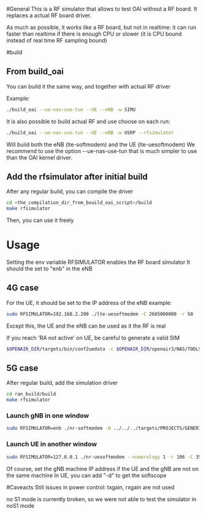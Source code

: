 #General
This is a RF simulator that allows to test OAI without a RF board.
It replaces a actual RF board driver.

As much as possible, it works like a RF board, but not in realtime: it can run faster than realtime if there is enough CPU or slower (it is CPU bound instead of real time RF sampling bound)

#build

## From build_oai
You can build it the same way, and together with actual RF driver

Example:
```bash
./build_oai --ue-nas-use-tun --UE --eNB -w SIMU
```
It is also possible to build actual RF and use choose on each run:
```bash
./build_oai --ue-nas-use-tun --UE --eNB -w USRP --rfsimulator
```
Will build both the eNB (lte-softmodem) and the UE (lte-uesoftmodem)
We recommend to use the option --ue-nas-use-tun that is much simpler to use than the OAI kernel driver.

## Add the rfsimulator after initial build
After any regular build, you can compile the driver
```bash
cd <the_compilation_dir_from_bouild_oai_script>/build
make rfsimulator
```
Then, you can use it freely

# Usage
Setting the env variable RFSIMULATOR enables the RF board simulator
It should the set to "enb" in the eNB

## 4G case
For the UE, it should be set to the IP address of the eNB
example: 
```bash
sudo RFSIMULATOR=192.168.2.200 ./lte-uesoftmodem -C 2685000000 -r 50 
```
Except this, the UE and the eNB can be used as it the RF is real

If you reach 'RA not active' on UE, be careful to generate a valid SIM
```bash
$OPENAIR_DIR/targets/bin/conf2uedata -c $OPENAIR_DIR/openair3/NAS/TOOLS/ue_eurecom_test_sfr.conf -o .
```
## 5G case
After regular build, add the simulation driver
```bash
cd ran_build/build
make rfsimulator
```
### Launch gNB in one window
```bash
sudo RFSIMULATOR=enb ./nr-softmodem -O ../../../targets/PROJECTS/GENERIC-LTE-EPC/CONF/gnb.band78.tm1.106PRB.usrpn300.conf --parallel-config PARALLEL_SINGLE_THREAD
```
### Launch UE in another window
```bash
sudo RFSIMULATOR=127.0.0.1 ./nr-uesoftmodem --numerology 1 -r 106 -C 3510000000 
```
Of course, set the gNB machine IP address if the UE and the gNB are not on the same machine
In UE, you can add "-d" to get the softscope

#Caveacts
Still issues in power control: txgain, rxgain are not used

no S1 mode is currently broken, so we were not able to test the simulator in noS1 mode
